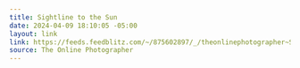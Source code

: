 ```yaml
---
title: Sightline to the Sun
date: 2024-04-09 18:10:05 -05:00
layout: link
link: https://feeds.feedblitz.com/~/875602897/_/theonlinephotographer~Sightline-to-the-Sun.html
source: The Online Photographer
---
```


